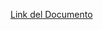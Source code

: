 [Link del Documento](https://docs.google.com/document/d/1RbMluw6s24Nuep3GMtTPjmbvLPPJ4qcDn-hdkZ_KAAw/edit?usp=sharing)
